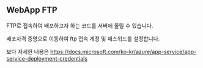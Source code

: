 ## WebApp FTP

FTP로 접속하여 배포하고자 하는 코드를 서버에 올릴 수 있습니다.

배포자격 증명으로 이동하여 ftp 접속 계정 및 패스워드를 설정합니다.

보다 자세한 내용은
https://docs.microsoft.com/ko-kr/azure/app-service/app-service-deployment-credentials
